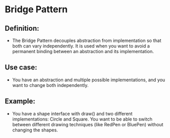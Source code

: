 # Bridge Pattern
## Definition:
- The Bridge Pattern decouples abstraction from implementation so that both can vary independently. It is used when you want to avoid a permanent binding between an abstraction and its implementation.

## Use case:
- You have an abstraction and multiple possible implementations, and you want to change both independently.

## Example:
- You have a shape interface with draw() and two different implementations: Circle and Square. You want to be able to switch between different drawing techniques (like RedPen or BluePen) without changing the shapes.
